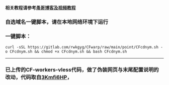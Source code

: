 #### 相关教程请参考[甬哥博客及视频教程](https://ygkkk.blogspot.com/2023/07/cfworkers-vless.html)

### 自选域名一键脚本，请在本地网络环境下运行
### 一键脚本：
```
curl -sSL https://gitlab.com/rwkgyg/CFwarp/raw/main/point/CFcdnym.sh -o CFcdnym.sh && chmod +x CFcdnym.sh && bash CFcdnym.sh
```
------------------------------------------------------------------------
### 已上传的CF-workers-vless代码，做了伪装网页与末尾配置说明的改动，代码取自[3Kmfi6HP](https://github.com/3Kmfi6HP/EDtunnel/blob/main/_worker.js)，


